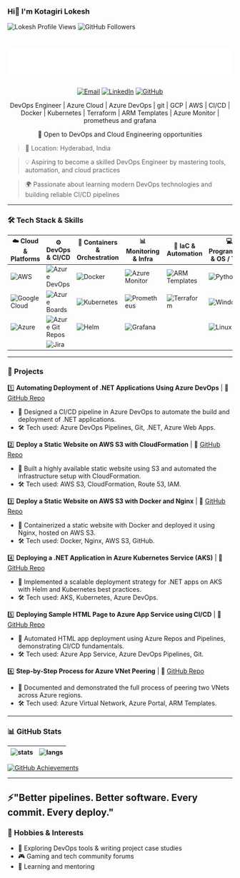 ### Hi👋 I'm Kotagiri Lokesh    

<p align="left">
  <img src="https://komarev.com/ghpvc/?username=LokeshKotagiri&label=Visitors&color=58A6FF&style=flat" alt="Lokesh Profile Views" />
  <img src="https://img.shields.io/github/followers/LokeshKotagiri?label=Followers&style=flat&color=58A6FF" alt="GitHub Followers" />
</p>

<h1 align="center">
  <img src="https://raw.githubusercontent.com/LokeshKotagiri/LokeshKotagiri/main/one.svg?sanitize=true" alt="Kotagiri Lokesh">
</h1>

<p align="center">
  <a href="mailto:lokeshkotagiri123@gmail.com"><img src="https://img.shields.io/badge/Email-%23EA4335.svg?&style=flat-square&logo=gmail&logoColor=white" alt="Email"></a>
  <a href="https://www.linkedin.com/in/kotagiri-lokesh28"><img src="https://img.shields.io/badge/LinkedIn-%230077B5.svg?&style=flat-square&logo=linkedin&logoColor=white" alt="LinkedIn"></a>
  <a href="https://github.com/kotagirilokesh"><img src="https://img.shields.io/badge/GitHub-232F3E?&style=flat-square&logo=github&logoColor=white" alt="GitHub"></a> 
</p>

<p align="center">DevOps Engineer | Azure Cloud | Azure DevOps | git | GCP | AWS | CI/CD | Docker | Kubernetes | Terraform | ARM Templates | Azure Monitor | prometheus and grafana </p>
<p align="center">🚀 Open to DevOps and Cloud Engineering opportunities</p>

> 📍 Location: Hyderabad, India 
 
> 💡 Aspiring to become a skilled DevOps Engineer by mastering tools, automation, and cloud practices

> 🌍 Passionate about learning modern DevOps technologies and building reliable CI/CD pipelines


---
### 🛠 Tech Stack & Skills  

| ☁️ Cloud & Platforms                                                                                  | ⚙️ DevOps & CI/CD                                                                                             | 🐳 Containers & Orchestration                                                                  | 📊 Monitoring & Infra                                                                            | 🚀 IaC & Automation                                                                             | 💻 Programming & OS / Tools                                                                 |
|-------------------------------------------------------------------------------------------------------|---------------------------------------------------------------------------------------------------------------|-----------------------------------------------------------------------------------------------|--------------------------------------------------------------------------------------------------|------------------------------------------------------------------------------------------------|--------------------------------------------------------------------------------------------|
| ![AWS](https://img.shields.io/badge/AWS-232F3E?logo=amazonaws&logoColor=white)                        | ![Azure DevOps](https://img.shields.io/badge/Azure_DevOps-0078D7?logo=azuredevops&logoColor=white)            | ![Docker](https://img.shields.io/badge/Docker-2496ED?logo=docker&logoColor=white)             | ![Azure Monitor](https://img.shields.io/badge/Azure_Monitor-0078D4?logo=microsoftazure&logoColor=white) | ![ARM Templates](https://img.shields.io/badge/ARM_Templates-0078D4?logo=microsoftazure&logoColor=white)  | ![Python](https://img.shields.io/badge/Python-3776AB?logo=python&logoColor=white)          |
| ![Google Cloud](https://img.shields.io/badge/Google_Cloud-4285F4?logo=googlecloud&logoColor=white)    | ![Azure Boards](https://img.shields.io/badge/Azure_Boards-0078D7?logo=azuredevops&logoColor=white)            | ![Kubernetes](https://img.shields.io/badge/Kubernetes-326CE5?logo=kubernetes&logoColor=white) | ![Prometheus](https://img.shields.io/badge/Prometheus-E6522C?logo=prometheus&logoColor=white)   | ![Terraform](https://img.shields.io/badge/Terraform-623CE4?logo=terraform&logoColor=white)             | ![Windows](https://img.shields.io/badge/Windows-0078D6?logo=windows&logoColor=white)        |
| ![Azure](https://img.shields.io/badge/Azure-0078D4?logo=microsoftazure&logoColor=white)               | ![Azure Git Repos](https://img.shields.io/badge/Azure_Repos-0078D7?logo=azuredevops&logoColor=white)          | ![Helm](https://img.shields.io/badge/Helm-0F1689?logo=helm&logoColor=white)                   | ![Grafana](https://img.shields.io/badge/Grafana-F46800?logo=grafana&logoColor=white)            |                                                                                                 | ![Linux](https://img.shields.io/badge/Linux-FCC624?logo=linux&logoColor=black)             |
|                                                                                                       | ![Jira](https://img.shields.io/badge/Jira-0052CC?logo=jira&logoColor=white)                                 |                                                                                                 |                                                                                                  |                                                                                                 |                                                                                            |


---

### 📌 Projects


1️⃣ **Automating Deployment of .NET Applications Using Azure DevOps** | 🔗 [GitHub Repo](https://github.com/LokeshKotagiri/DevOps_Projects/blob/16eddd44aff1b9fb6467b62f5c809cd8e85cffe6/Automating%20Deployment%20of%20.NET%20Applications%20to%20Azure%20Virtual%20Machines.pdf)  
   - 🌟 Designed a CI/CD pipeline in Azure DevOps to automate the build and deployment of .NET applications.  
   -  🛠 Tech used: Azure DevOps Pipelines, Git, .NET, Azure Web Apps.

2️⃣ **Deploy a Static Website on AWS S3 with CloudFormation** | 🔗 [GitHub Repo](https://github.com/LokeshKotagiri/DevOps_Projects/blob/16eddd44aff1b9fb6467b62f5c809cd8e85cffe6/Deploy%20a%20Static%20Website%20on%20AWS%20S3%20with%20CloudFront.pdf)  
   - 🌟 Built a highly available static website using S3 and automated the infrastructure setup with CloudFormation.  
   - 🛠 Tech used: AWS S3, CloudFormation, Route 53, IAM.

3️⃣ **Deploy a Static Website on AWS S3 with Docker and Nginx** | 🔗 [GitHub Repo](https://github.com/LokeshKotagiri/DevOps_Projects/blob/16eddd44aff1b9fb6467b62f5c809cd8e85cffe6/Deploy%20a%20Static%20Website%20on%20AWS%20S3%20with%20Docker%20(2).pdf)  
   - 🌟 Containerized a static website with Docker and deployed it using Nginx, hosted on AWS S3.  
   - 🛠 Tech used: Docker, Nginx, AWS S3, GitHub.

4️⃣ **Deploying a .NET Application in Azure Kubernetes Service (AKS)** | 🔗 [GitHub Repo](https://github.com/LokeshKotagiri/DevOps_Projects/blob/16eddd44aff1b9fb6467b62f5c809cd8e85cffe6/Deploying%20a%20.NET%20application%20in%20Azure%20Kubernetes%20Service%20(AKS).pdf)  
   - 🌟 Implemented a scalable deployment strategy for .NET apps on AKS with Helm and Kubernetes best practices.  
   - 🛠 Tech used: AKS, Kubernetes, Azure DevOps.

5️⃣ **Deploying Sample HTML Page to Azure App Service using CI/CD** | 🔗 [GitHub Repo](https://github.com/LokeshKotagiri/DevOps_Projects/blob/16eddd44aff1b9fb6467b62f5c809cd8e85cffe6/Deploying%20sample%20HTML%20page%20to%20app%20service%20through%20Azure%20DevOps%20by.pdf)  
   - 🌟 Automated HTML app deployment using Azure Repos and Pipelines, demonstrating CI/CD fundamentals.  
   - 🛠 Tech used: Azure App Service, Azure DevOps Pipelines, Git.

6️⃣ **Step-by-Step Process for Azure VNet Peering** | 🔗 [GitHub Repo](https://github.com/LokeshKotagiri/DevOps_Projects/blob/16eddd44aff1b9fb6467b62f5c809cd8e85cffe6/Step-by-Step%20Process%20for%20VNet%20Peering.pdf)  
   - 🌟 Documented and demonstrated the full process of peering two VNets across Azure regions.  
   - 🛠 Tech used: Azure Virtual Network, Azure Portal, ARM Templates.

---

### 📊 GitHub Stats

| <img align="center" src="https://github-readme-stats.vercel.app/api?username=kotagirilokesh&show_icons=true&theme=tokyonight" alt="stats" /> | <img align="center" src="https://github-readme-stats.vercel.app/api/top-langs/?username=kotagirilokesh&layout=compact&theme=tokyonight" alt="langs" /> |
| ------------- | ------------- | 

[![GitHub Achievements](https://github-profile-trophy.vercel.app/?username=kotagirilokesh&theme=radical&no-bg=true&margin-w=15)](https://github.com/kotagirilokesh?tab=achievements)

---

## ⚡"Better pipelines. Better software. Every commit. Every deploy."  

### 🎯 Hobbies & Interests  
- 🧩 Exploring DevOps tools & writing project case studies  
- 🎮 Gaming and tech community forums    
- 🌱 Learning and mentoring

